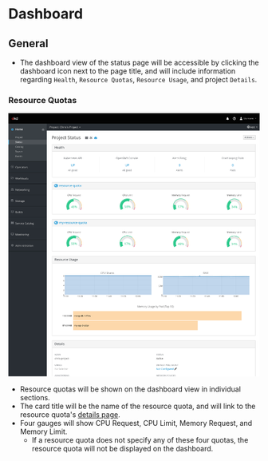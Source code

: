 # Dashboard

## General
* The dashboard view of the status page will be accessible by clicking the dashboard icon next to the page title, and will include information regarding `Health`, `Resource Quotas`, `Resource Usage`, and project `Details`.

### Resource Quotas

![quotas](img/quotas.png)

* Resource quotas will be shown on the dashboard view in individual sections.
* The card title will be the name of the resource quota, and will link to the resource quota's [details page](http://openshift.github.io/openshift-origin-design/web-console/4.0-designs/resource-quota/resource-quota).
* Four gauges will show CPU Request, CPU Limit, Memory Request, and Memory Limit.
  * If a resource quota does not specify any of these four quotas, the resource quota will not be displayed on the dashboard.
